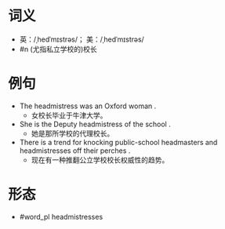 # 词义
- 英：/ˌhedˈmɪstrəs/； 美：/ˌhedˈmɪstrəs/
- #n (尤指私立学校的)校长
# 例句
- The headmistress was an Oxford woman .
	- 女校长毕业于牛津大学。
- She is the Deputy headmistress of the school .
	- 她是那所学校的代理校长。
- There is a trend for knocking public-school headmasters and headmistresses off their perches .
	- 现在有一种推翻公立学校校长权威性的趋势。
# 形态
- #word_pl headmistresses
